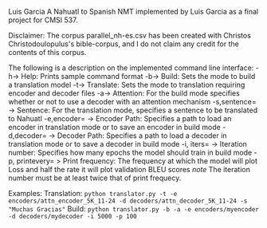 
Luis Garcia
A Nahuatl to Spanish NMT implemented by Luis Garcia as a final project for CMSI 537.

Disclaimer:
The corpus parallel_nh-es.csv has been created with Christos Christodoulopulus's bible-corpus, and I do not claim any credit for the contents of this corpus.

The following is a description on the implemented command line interface: 
        -h-> Help: Prints sample command format
        -b-> Build: Sets the mode to build a translation model
        -t-> Translate: Sets the mode to translation requiring encoder and decoder files
        -a-> Attention: For the build mode specifies whether or not to use a decoder with an attention mechanism
        -s,sentence= -> Sentence: For the translation mode, specifies a sentence to be translated to Nahuatl
        -e,encoder= -> Encoder Path: Specifies a path to load an encoder in translation mode or to save an encoder in build mode
        -d,decoder= -> Decoder Path: Specifies a path to load a decoder in translation mode or to save a decoder in build mode
        -i, iters= -> Iteration number: Specifies how many epochs the model should train in build mode
        -p, printevery= > Print frequency: The frequency at which the model will plot Loss and half the rate it will plot validation BLEU scores
        *note* The iteration number must be at least twice that of print frequecy.
        
Examples: 
        Translation: ```python translator.py -t -e encoders/attn_encoder_5K_11-24 -d decoders/attn_decoder_5K_11-24 -s "Muchas Gracias"```
        Build: ```python translator.py -b -a -e encoders/myencoder -d decoders/mydecoder -i 5000 -p 100```


